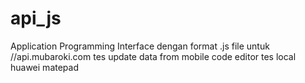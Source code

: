 # api_js
 Application Programming Interface dengan format .js file untuk //api.mubaroki.com
 tes update data from mobile code editor
 tes local huawei matepad